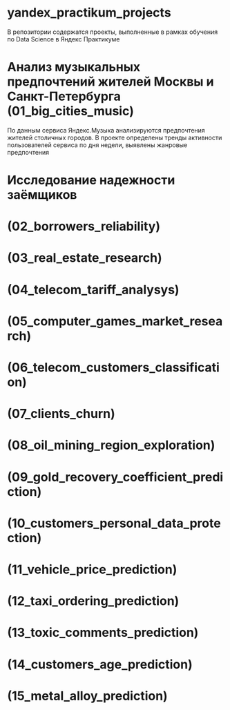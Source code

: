 # yandex_practikum_projects
В репозитории содержатся проекты, выполненные в рамках обучения по Data Science в Яндекс Практикуме

# Анализ музыкальных предпочтений жителей Москвы и Санкт-Петербурга (01_big_cities_music)
По данным сервиса Яндекс.Музыка анализируются предпочтения жителей столичных городов. В проекте определены тренды активности пользователей сервиса по дня недели, выявлены жанровые предпочтения 

# Исследование надежности заёмщиков

# (02_borrowers_reliability)

# (03_real_estate_research)

# (04_telecom_tariff_analysys)

# (05_computer_games_market_research)

# (06_telecom_customers_classification)

# (07_clients_churn)

# (08_oil_mining_region_exploration)

# (09_gold_recovery_coefficient_prediction)

# (10_customers_personal_data_protection)

# (11_vehicle_price_prediction)

# (12_taxi_ordering_prediction)

# (13_toxic_comments_prediction)

# (14_customers_age_prediction)

# (15_metal_alloy_prediction)

